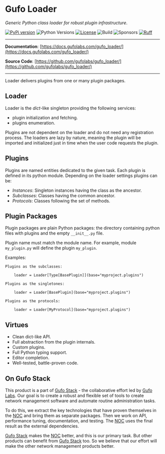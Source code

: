 # Gufo Loader

*Generic Python class loader for robust plugin infrastructure*.

[![PyPi version](https://img.shields.io/pypi/v/gufo_loader.svg)](https://pypi.python.org/pypi/gufo_loader/)
![Python Versions](https://img.shields.io/pypi/pyversions/gufo_loader)
[![License](https://img.shields.io/badge/License-BSD_3--Clause-blue.svg)](https://opensource.org/licenses/BSD-3-Clause)
![Build](https://img.shields.io/github/actions/workflow/status/gufolabs/gufo_loader/py-tests.yml?branch=master)
![Sponsors](https://img.shields.io/github/sponsors/gufolabs)
[![Ruff](https://img.shields.io/endpoint?url=https://raw.githubusercontent.com/charliermarsh/ruff/main/assets/badge/v0.json)](https://github.com/charliermarsh/ruff)

---

**Documentation**: [https://docs.gufolabs.com/gufo_loader/](https://docs.gufolabs.com/gufo_loader/)

**Source Code**: [https://github.com/gufolabs/gufo_loader/](https://github.com/gufolabs/gufo_loader/)

---

Loader delivers plugins from one or many plugin packages.

## Loader

Loader is the _dict_-like singleton providing the following services:

* plugin initialization and fetching.
* plugins enumeration.

Plugins are not dependent on the loader and do not need any registration
process. The loaders are lazy by nature, meaning the plugin will be imported 
and initialized just in time when the user code requests the plugin.

## Plugins

Plugins are named entities dedicated to the given task. Each plugin
is defined in its python module. Depending on the loader settings
plugins can be:

* *Instances*: Singleton instances having the class as the ancestor.
* *Subclasses*: Classes having the common ancestor.
* *Protocols*: Classes following the set of methods.

## Plugin Packages

Plugin packages are plain Python packages: the directory containing
python files with plugins and the empty `__init__.py` file.

Plugin name must match the module name. For example, module
`my_plugin.py` will define the plugin `my_plugin`.

Examples:

    Plugins as the subclasses:

        loader = Loader[Type[BasePlugin]](base="myproject.plugins")

    Plugins as the singletones:

        loader = Loader[BasePlugin](base="myproject.plugins")

    Plugins as the protocols:

        loader = Loader[MyProtocol](base="myproject.plugins")

## Virtues

* Clean dict-like API.
* Full abstraction from the plugin internals.
* Custom plugins.
* Full Python typing support.
* Editor completion.
* Well-tested, battle-proven code.

## On Gufo Stack

This product is a part of [Gufo Stack][Gufo Stack] - the collaborative effort 
led by [Gufo Labs][Gufo Labs]. Our goal is to create a robust and flexible 
set of tools to create network management software and automate 
routine administration tasks.

To do this, we extract the key technologies that have proven themselves 
in the [NOC][NOC] and bring them as separate packages. Then we work on API,
performance tuning, documentation, and testing. The [NOC][NOC] uses the final result
as the external dependencies.

[Gufo Stack][Gufo Stack] makes the [NOC][NOC] better, and this is our primary task. But other products
can benefit from [Gufo Stack][Gufo Stack] too. So we believe that our effort will make 
the other network management products better.

[Gufo Labs]: https://gufolabs.com/
[Gufo Stack]: https://gufolabs.com/products/gufo-stack/
[NOC]: https://getnoc.com/